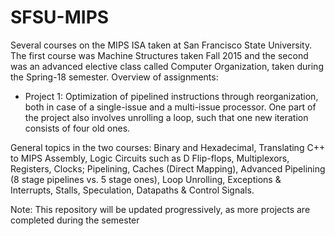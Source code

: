 # SFSU-MIPS
Several courses on the MIPS ISA taken at San Francisco State University.
The first course was Machine Structures taken Fall 2015 and the second was an advanced elective class called Computer Organization, taken during the Spring-18 semester. 
Overview of assignments: 
- Project 1: Optimization of pipelined instructions through reorganization, both in case of a single-issue and a multi-issue processor. One part of the project also involves unrolling a loop, such that one new iteration consists of four old ones. 

General topics in the two courses: Binary and Hexadecimal, Translating C++ to MIPS Assembly, Logic Circuits such as D Flip-flops, Multiplexors, Registers, Clocks; Pipelining, Caches (Direct Mapping), Advanced Pipelining (8 stage pipelines vs. 5 stage ones), Loop Unrolling, Exceptions & Interrupts, Stalls, Speculation, Datapaths & Control Signals. 

Note: This repository will be updated progressively, as more projects are completed during the semester 
